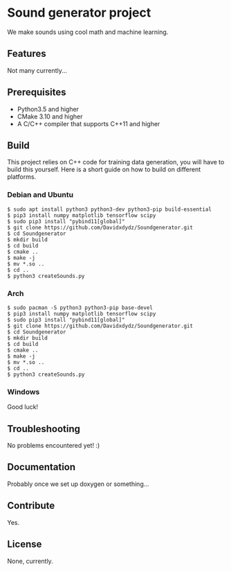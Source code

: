 # Sound generator project

We make sounds using cool math and machine learning.

## Features

Not many currently...

## Prerequisites

* Python3.5 and higher
* CMake 3.10 and higher
* A C/C++ compiler that supports C++11 and higher

## Build

This project relies on C++ code for training data generation, you will have to build this
yourself. Here is a short guide on how to build on different platforms.

### Debian and Ubuntu
```shell
$ sudo apt install python3 python3-dev python3-pip build-essential
$ pip3 install numpy matplotlib tensorflow scipy
$ sudo pip3 install "pybind11[global]"
$ git clone https://github.com/Davidxdydz/Soundgenerator.git
$ cd Soundgenerator
$ mkdir build
$ cd build
$ cmake ..
$ make -j
$ mv *.so ..
$ cd ..
$ python3 createSounds.py
```
### Arch
```shell
$ sudo pacman -S python3 python3-pip base-devel
$ pip3 install numpy matplotlib tensorflow scipy
$ sudo pip3 install "pybind11[global]"
$ git clone https://github.com/Davidxdydz/Soundgenerator.git
$ cd Soundgenerator
$ mkdir build
$ cd build
$ cmake ..
$ make -j
$ mv *.so ..
$ cd ..
$ python3 createSounds.py
```

### Windows
Good luck!

## Troubleshooting
No problems encountered yet! :)

## Documentation
Probably once we set up doxygen or something...

## Contribute
Yes.

## License
None, currently.


